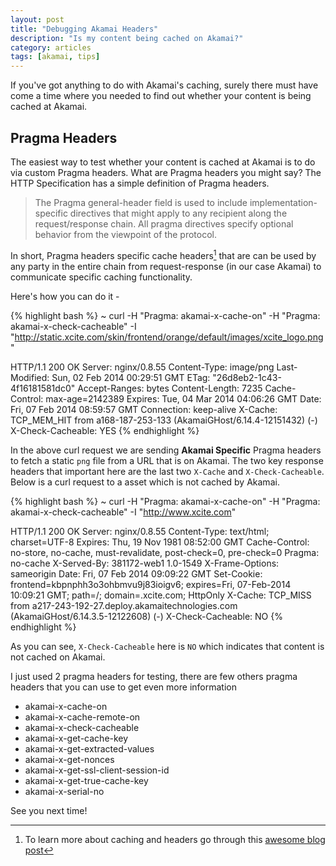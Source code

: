```yaml
---
layout: post
title: "Debugging Akamai Headers"
description: "Is my content being cached on Akamai?"
category: articles
tags: [akamai, tips]
---
```


If you've got anything to do with Akamai's caching, surely there must have come a time where you needed to find out whether your content is being cached at Akamai. 

## Pragma Headers

The easiest way to test whether your content is cached at Akamai is to do via custom Pragma headers. What are Pragma headers you might say? The HTTP Specification has a simple definition of Pragma headers. 

> The Pragma general-header field is used to include implementation-specific directives that might apply to any recipient along the request/response chain. All pragma directives specify optional behavior from the viewpoint of the protocol. 

In short, Pragma headers specific cache headers[^1] that are can be used by any party in the entire chain from request-response (in our case Akamai) to communicate specific caching functionality. 

Here's how you can do it -

{% highlight bash %}
~ curl -H "Pragma: akamai-x-cache-on" -H "Pragma: akamai-x-check-cacheable" -I "http://static.xcite.com/skin/frontend/orange/default/images/xcite_logo.png"

HTTP/1.1 200 OK
Server: nginx/0.8.55
Content-Type: image/png
Last-Modified: Sun, 02 Feb 2014 00:29:51 GMT
ETag: "26d8eb2-1c43-4f16181581dc0"
Accept-Ranges: bytes
Content-Length: 7235
Cache-Control: max-age=2142389
Expires: Tue, 04 Mar 2014 04:06:26 GMT
Date: Fri, 07 Feb 2014 08:59:57 GMT
Connection: keep-alive
X-Cache: TCP_MEM_HIT from a168-187-253-133 (AkamaiGHost/6.14.4-12151432) (-)
X-Check-Cacheable: YES
{% endhighlight %}

In the above curl request we are sending **Akamai Specific** Pragma headers to fetch a static `png` file from a URL that is on Akamai. The two key response headers that important here are the last two `X-Cache` and `X-Check-Cacheable`. Below is a curl request to a asset which is not cached by Akamai.

{% highlight bash %}
 ~  curl -H "Pragma: akamai-x-cache-on" -H "Pragma: akamai-x-check-cacheable" -I "http://www.xcite.com"

HTTP/1.1 200 OK
Server: nginx/0.8.55
Content-Type: text/html; charset=UTF-8
Expires: Thu, 19 Nov 1981 08:52:00 GMT
Cache-Control: no-store, no-cache, must-revalidate, post-check=0, pre-check=0
Pragma: no-cache
X-Served-By: 381172-web1 1.0-1549
X-Frame-Options: sameorigin
Date: Fri, 07 Feb 2014 09:09:22 GMT
Set-Cookie: frontend=kbpnphh3o3ohbmvu9j83ioigv6; expires=Fri, 07-Feb-2014 10:09:21 GMT; path=/; domain=.xcite.com; HttpOnly
X-Cache: TCP_MISS from a217-243-192-27.deploy.akamaitechnologies.com (AkamaiGHost/6.14.3.5-12122608) (-)
X-Check-Cacheable: NO
{% endhighlight %}

As you can see, `X-Check-Cacheable` here is `NO` which indicates that content is not cached on Akamai.

I just used 2 pragma headers for testing, there are few others pragma headers that you can use to get even more information 

 - akamai-x-cache-on
 - akamai-x-cache-remote-on
 - akamai-x-check-cacheable
 - akamai-x-get-cache-key
 - akamai-x-get-extracted-values
 - akamai-x-get-nonces
 - akamai-x-get-ssl-client-session-id
 - akamai-x-get-true-cache-key
 - akamai-x-serial-no

See you next time!

[^1]: To learn more about caching and headers go through this [awesome blog post](http://www.mnot.net/cache_docs/)
